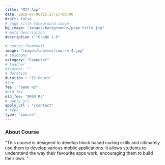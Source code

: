 ```yaml
---
title: "MIT App"
date: 2019-07-06T15:27:17+06:00
draft: false
# page title background image
bg_image: "images/backgrounds/page-title.jpg"
# meta description
description : "Grade 1-6"

# course thumbnail
image: "images/courses/course-4.jpg"
# taxonomy
category: "Computer"
# teacher
#teacher: ""
# duration
duration : "12 Hours"
#fee
fee : "6000 Rs"
#old fee
old_fee: "9000 Rs"
# apply url
apply_url : "/contact"
# type
type: "course"
---
```



### About Course

"This course is designed to develop block based coding skills and ultimately use them to develop various mobile applications. It allows students to understand the way their favourite apps work, encouraging them to build their own.
"
 
</p>



